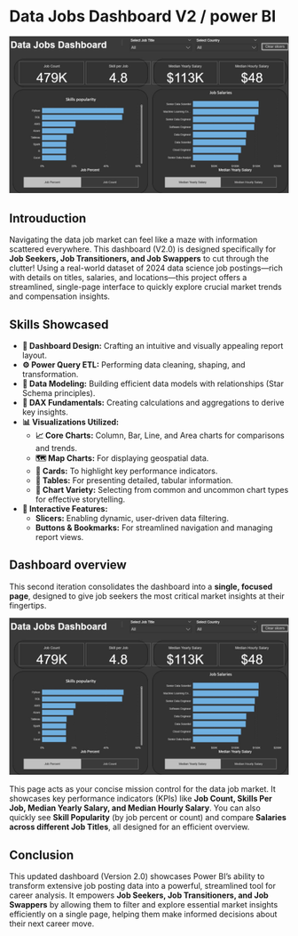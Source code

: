 # Data Jobs Dashboard V2 / power BI

![Dashboard_page_1](/images/Project_2.jpg)

## Introuduction
Navigating the data job market can feel like a maze with information scattered everywhere. This dashboard (V2.0) is designed specifically for **Job Seekers, Job Transitioners, and Job Swappers** to cut through the clutter! Using a real-world dataset of 2024 data science job postings—rich with details on titles, salaries, and locations—this project offers a streamlined, single-page interface to quickly explore crucial market trends and compensation insights.


## Skills Showcased

* **🎨 Dashboard Design:** Crafting an intuitive and visually appealing report layout.
* **⚙️ Power Query ETL:** Performing data cleaning, shaping, and transformation.
* **🔗 Data Modeling:** Building efficient data models with relationships (Star Schema principles).
* **🧮 DAX Fundamentals:** Creating calculations and aggregations to derive key insights.
* **📊 Visualizations Utilized:**
  * **📈 Core Charts:** Column, Bar, Line, and Area charts for comparisons and trends.
  * **🗺️ Map Charts:** For displaying geospatial data.
  * **🔢 Cards:** To highlight key performance indicators.
  * **📄 Tables:** For presenting detailed, tabular information.
  * **🎨 Chart Variety:** Selecting from common and uncommon chart types for effective storytelling.
* **🧩 Interactive Features:**
  * **Slicers:** Enabling dynamic, user-driven data filtering.
  * **Buttons & Bookmarks:** For streamlined navigation and managing report views.
  

## Dashboard overview

This second iteration consolidates the dashboard into a **single, focused page**, designed to give job seekers the most critical market insights at their fingertips.


![Dashboard_page_1](/images/Project_2.jpg)

This page acts as your concise mission control for the data job market. It showcases key performance indicators (KPIs) like **Job Count, Skills Per Job, Median Yearly Salary, and Median Hourly Salary**. You can also quickly see **Skill Popularity** (by job percent or count) and compare **Salaries across different Job Titles**, all designed for an efficient overview.



## Conclusion

This updated dashboard (Version 2.0) showcases Power BI’s ability to transform extensive job posting data into a powerful, streamlined tool for career analysis. It empowers **Job Seekers, Job Transitioners, and Job Swappers** by allowing them to filter and explore essential market insights efficiently on a single page, helping them make informed decisions about their next career move.
